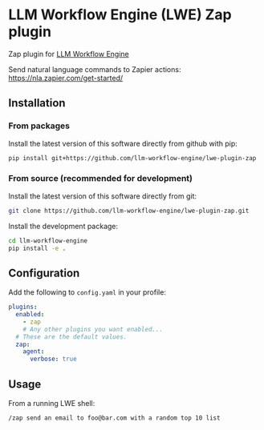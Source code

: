 # LLM Workflow Engine (LWE) Zap plugin

Zap plugin for [LLM Workflow Engine](https://github.com/llm-workflow-engine/llm-workflow-engine)

Send natural language commands to Zapier actions: https://nla.zapier.com/get-started/

## Installation

### From packages

Install the latest version of this software directly from github with pip:

```bash
pip install git+https://github.com/llm-workflow-engine/lwe-plugin-zap
```

### From source (recommended for development)

Install the latest version of this software directly from git:

```bash
git clone https://github.com/llm-workflow-engine/lwe-plugin-zap.git
```

Install the development package:

```bash
cd llm-workflow-engine
pip install -e .
```

## Configuration

Add the following to `config.yaml` in your profile:

```yaml
plugins:
  enabled:
    - zap
    # Any other plugins you want enabled...
  # These are the default values.
  zap:
    agent:
      verbose: true
```

## Usage

From a running LWE shell:

```
/zap send an email to foo@bar.com with a random top 10 list
```
